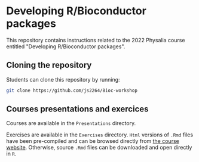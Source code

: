 # Developing R/Bioconductor packages

This repository contains instructions related to the 2022 Physalia course entitled "Developing R/Bioconductor packages". 

## Cloning the repository

Students can clone this repository by running: 

```sh
git clone https://github.com/js2264/Bioc-workshop
```

## Courses presentations and exercices 

Courses are available in the `Presentations` directory.  

Exercises are available in the `Exercises` directory. `Html` versions of `.Rmd` files have been pre-compiled and can be browsed directly from [the course website](https://js2264.github.io/Bioc-workshop/index.html). Otherwise, source `.Rmd` files can be downloaded and open directly in `R`.
